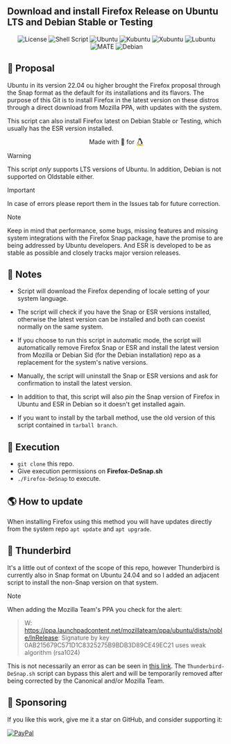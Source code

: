 <h2>Download and install Firefox Release on Ubuntu LTS and Debian Stable or Testing</h2>

<p align="center">
    <img alt="License" src="https://img.shields.io/badge/License-GPLv3-blue.svg?style=for-the-badge">
    <img alt="Shell Script" src="https://img.shields.io/badge/Shell_Script-121011?style=for-the-badge&logo=gnu-bash&logoColor=white">
    <img alt="Ubuntu" src="https://img.shields.io/badge/Ubuntu-E95420?style=for-the-badge&logo=ubuntu&logoColor=white">
    <img alt="Kubuntu" src="https://img.shields.io/badge/-KUbuntu-%230079C1?style=for-the-badge&logo=kubuntu&logoColor=white">
    <img alt="Xubuntu" src="https://img.shields.io/badge/XUBUNTU-2284F2?logo=xfce&logoColor=fff&style=for-the-badge">
    <img alt="Lubuntu" src="https://img.shields.io/badge/-Lubuntu-%230065C2?style=for-the-badge&logo=lubuntu&logoColor=white">
    <img alt="MATE" src="https://img.shields.io/badge/Ubuntu%20MATE-84A454.svg?style=for-the-badge&logo=Ubuntu-MATE&logoColor=white">
    <img alt="Debian" src="https://img.shields.io/badge/Debian-A81D33?style=for-the-badge&logo=debian&logoColor=white">
</p>

## 📑 Proposal

Ubuntu in its version 22.04 ou higher brought the Firefox proposal through the Snap format as the default for its installations and its flavors. The purpose of this Git is to install Firefox in the latest version on these distros through a direct download from Mozilla PPA, with updates with the system.

This script can also install Firefox latest on Debian Stable or Testing, which usually has the ESR version installed.

<p align="center">Made with 💝 for <img src=".github/tux.png" align="top" width="18" /></p>

> [!WARNING] 
> This script *only* supports LTS versions of Ubuntu. In addition, Debian is not supported on Oldstable either.

> [!IMPORTANT] 
>In case of errors please report them in the Issues tab for future correction.

> [!NOTE] 
>Keep in mind that performance, some bugs, missing features and missing system integrations with the Firefox Snap package, have the promise to are being addressed by Ubuntu developers. And ESR is developed to be as stable as possible and closely tracks major version releases.

## 📌 Notes

- Script will download the Firefox depending of locale setting of your system language.

- The script will check if you have the Snap or ESR versions installed, otherwise the latest version can be installed and both can coexist normally on the same system.

- If you choose to run this script in automatic mode, the script will automatically remove Firefox Snap or ESR and install the latest version from Mozilla or Debian Sid (for the Debian installation) repo as a replacement for the system's native versions.

- Manually, the script will uninstall the Snap or ESR versions and ask for confirmation to install the latest version.

- In addition to that, this script will also _pin_ the Snap version of Firefox in Ubuntu and ESR in Debian so it doesn't get installed again.

- If you want to install by the tarball method, use the old version of this script contained in `tarball branch`.

## 🚀 Execution

- `git clone` this repo.
- Give execution permissions on **Firefox-DeSnap.sh**
- `./Firefox-DeSnap` to execute.

## 🌎 How to update

When installing Firefox using this method you will have updates directly from the system repo `apt update` and `apt upgrade`.

## 📧 Thunderbird

It's a little out of context of the scope of this repo, however Thunderbird is currently also in Snap format on Ubuntu 24.04 and so I added an adjacent script to install the non-Snap version on that system.

> [!NOTE] 
>When adding the Mozilla Team's PPA you check for the alert: 
>
> >W: https://ppa.launchpadcontent.net/mozillateam/ppa/ubuntu/dists/noble/InRelease: Signature by key 0AB215679C571D1C8325275B9BDB3D89CE49EC21 uses weak algorithm (rsa1024) 
>
>This is not necessarily an error as can be seen in [this link](https://discourse.ubuntu.com/t/new-requirements-for-apt-repository-signing-in-24-04/42854). The `Thunderbird-DeSnap.sh` script can bypass this alert and will be temporarily removed after being corrected by the Canonical and/or Mozilla Team.

## 🎁 Sponsoring

If you like this work, give me it a star on GitHub, and consider supporting it:

[![PayPal](https://img.shields.io/badge/PayPal-00457C?style=for-the-badge&logo=paypal&logoColor=white)](https://www.paypal.com/donate/?business=VUS6R8TX53NTS&no_recurring=0&currency_code=USD)